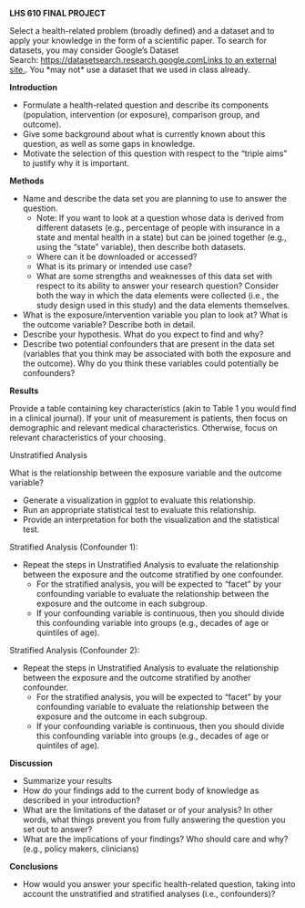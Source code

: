 ﻿**LHS 610 FINAL PROJECT** 

Select a health-related problem (broadly defined) and a dataset and to apply your knowledge in the form of a scientific paper. To search for datasets, you may consider Google’s Dataset Search: [https://datasetsearch.research.google.comLinks to an external site.](https://datasetsearch.research.google.com/). You \*may not\* use a dataset that we used in class already.



**Introduction**



- Formulate a health-related question and describe its components (population, intervention (or exposure), comparison group, and outcome).
- Give some background about what is currently known about this question, as well as some gaps in knowledge.
- Motivate the selection of this question with respect to the “triple aims” to justify why it is important.



**Methods**



- Name and describe the data set you are planning to use to answer the question.
  - Note: If you want to look at a question whose data is derived from different datasets (e.g., percentage of people with insurance in a state and mental health in a state) but can be joined together (e.g., using the “state” variable), then describe both datasets.
  - Where can it be downloaded or accessed?
  - What is its primary or intended use case?
  - What are some strengths and weaknesses of this data set with respect to its ability to answer your research question? Consider both the way in which the data elements were collected (i.e., the study design used in this study) and the data elements themselves.
- What is the exposure/intervention variable you plan to look at? What is the outcome variable? Describe both in detail.
- Describe your hypothesis. What do you expect to find and why?
- Describe two potential confounders that are present in the data set (variables that you think may be associated with both the exposure and the outcome). Why do you think these variables could potentially be confounders?



**Results**



Provide a table containing key characteristics (akin to Table 1 you would find in a clinical journal). If your unit of measurement is patients, then focus on demographic and relevant medical characteristics. Otherwise, focus on relevant characteristics of your choosing.



Unstratified Analysis

What is the relationship between the exposure variable and the outcome variable?

- Generate a visualization in ggplot to evaluate this relationship.
- Run an appropriate statistical test to evaluate this relationship.
- Provide an interpretation for both the visualization and the statistical test.



Stratified Analysis (Confounder 1):

- Repeat the steps in Unstratified Analysis to evaluate the relationship between the exposure and the outcome stratified by one confounder.
  - For the stratified analysis, you will be expected to “facet” by your confounding variable to evaluate the relationship between the exposure and the outcome in each subgroup.
  - If your confounding variable is continuous, then you should divide this confounding variable into groups (e.g., decades of age or quintiles of age).



Stratified Analysis (Confounder 2):

- Repeat the steps in Unstratified Analysis to evaluate the relationship between the exposure and the outcome stratified by another confounder.
  - For the stratified analysis, you will be expected to “facet” by your confounding variable to evaluate the relationship between the exposure and the outcome in each subgroup.
  - If your confounding variable is continuous, then you should divide this confounding variable into groups (e.g., decades of age or quintiles of age).



**Discussion**

- Summarize your results
- How do your findings add to the current body of knowledge as described in your introduction?
- What are the limitations of the dataset or of your analysis? In other words, what things prevent you from fully answering the question you set out to answer?
- What are the implications of your findings? Who should care and why? (e.g., policy makers, clinicians)



**Conclusions**

- How would you answer your specific health-related question, taking into account the unstratified and stratified analyses (i.e., confounders)?

